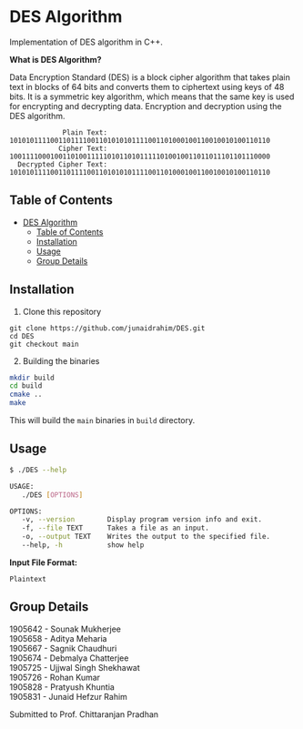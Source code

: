 # DES Algorithm

Implementation of DES algorithm in C++.

**What is DES Algorithm?**

Data Encryption Standard (DES) is a block cipher algorithm that takes plain text in blocks of 64 bits and converts them to ciphertext using keys of 48 bits. It is a symmetric key algorithm, which means that the same key is used for encrypting and decrypting ​data. Encryption and decryption using the DES algorithm.

```
             Plain Text: 1010101111001101111001101010101111001101000100110010010100110110
            Cipher Text: 1001111000100110100111110101101011111010010011011011101101110000
  Decrypted Cipher Text: 1010101111001101111001101010101111001101000100110010010100110110
```

## Table of Contents

- [DES Algorithm](#des-algorithm)
  - [Table of Contents](#table-of-contents)
  - [Installation](#installation)
  - [Usage](#usage)
  - [Group Details](#group-details)

## Installation

1. Clone this repository

```shell
git clone https://github.com/junaidrahim/DES.git
cd DES
git checkout main
```

2. Building the binaries

```sh
mkdir build
cd build
cmake ..
make
```

This will build the `main` binaries in `build` directory.

## Usage


```sh
$ ./DES --help

USAGE:
   ./DES [OPTIONS]

OPTIONS:
   -v, --version        Display program version info and exit.
   -f, --file TEXT      Takes a file as an input.
   -o, --output TEXT    Writes the output to the specified file.
   --help, -h           show help
```
**Input File Format:**
```
Plaintext
```

## Group Details
1905642 - Sounak Mukherjee <br>
1905658 - Aditya Meharia <br>
1905667 - Sagnik Chaudhuri <br>
1905674 - Debmalya Chatterjee <br>
1905725 - Ujjwal Singh Shekhawat <br>
1905726 - Rohan Kumar <br>
1905828 - Pratyush Khuntia <br>
1905831 - Junaid Hefzur Rahim <br>

Submitted to Prof. Chittaranjan Pradhan